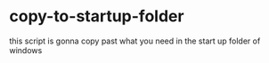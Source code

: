 # copy-to-startup-folder
this script is gonna copy past what you need in the start up folder of windows 
